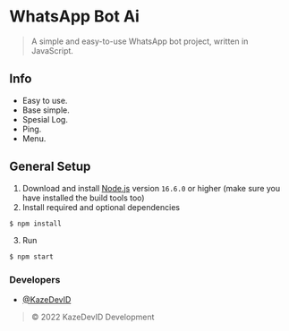 # WhatsApp Bot Ai

> A simple and easy-to-use WhatsApp bot project, written in JavaScript.


## Info
- Easy to use.
- Base simple.
- Spesial Log.
- Ping.<new>
- Menu.<new>

## General Setup
1. Download and install [Node.js](https://nodejs.org) version `16.6.0` or higher (make sure you have installed the build tools too)
2. Install required and optional dependencies
```sh
$ npm install
```
3. Run
```sh
$ npm start
```


### Developers
- [@KazeDevID](https://github.com/KazeDevID)

> © 2022 KazeDevID Development

